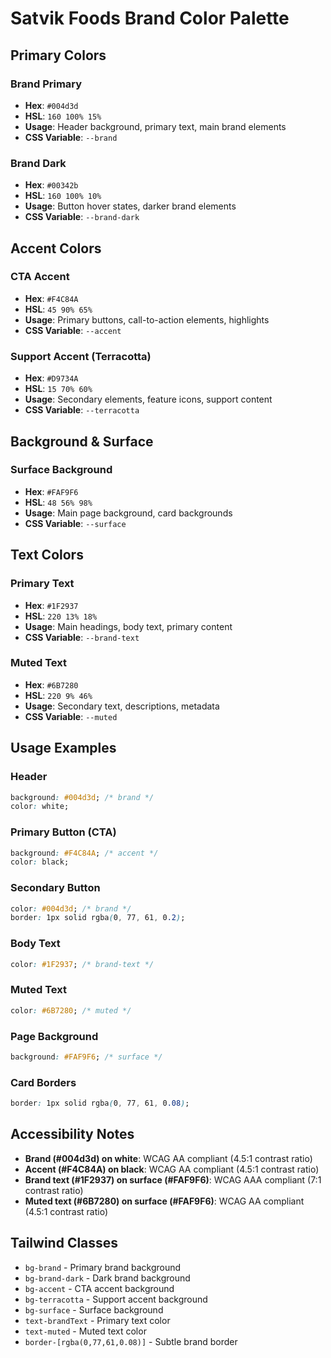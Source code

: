 # Satvik Foods Brand Color Palette

## Primary Colors

### Brand Primary
- **Hex**: `#004d3d`
- **HSL**: `160 100% 15%`
- **Usage**: Header background, primary text, main brand elements
- **CSS Variable**: `--brand`

### Brand Dark
- **Hex**: `#00342b`
- **HSL**: `160 100% 10%`
- **Usage**: Button hover states, darker brand elements
- **CSS Variable**: `--brand-dark`

## Accent Colors

### CTA Accent
- **Hex**: `#F4C84A`
- **HSL**: `45 90% 65%`
- **Usage**: Primary buttons, call-to-action elements, highlights
- **CSS Variable**: `--accent`

### Support Accent (Terracotta)
- **Hex**: `#D9734A`
- **HSL**: `15 70% 60%`
- **Usage**: Secondary elements, feature icons, support content
- **CSS Variable**: `--terracotta`

## Background & Surface

### Surface Background
- **Hex**: `#FAF9F6`
- **HSL**: `48 56% 98%`
- **Usage**: Main page background, card backgrounds
- **CSS Variable**: `--surface`

## Text Colors

### Primary Text
- **Hex**: `#1F2937`
- **HSL**: `220 13% 18%`
- **Usage**: Main headings, body text, primary content
- **CSS Variable**: `--brand-text`

### Muted Text
- **Hex**: `#6B7280`
- **HSL**: `220 9% 46%`
- **Usage**: Secondary text, descriptions, metadata
- **CSS Variable**: `--muted`

## Usage Examples

### Header
```css
background: #004d3d; /* brand */
color: white;
```

### Primary Button (CTA)
```css
background: #F4C84A; /* accent */
color: black;
```

### Secondary Button
```css
color: #004d3d; /* brand */
border: 1px solid rgba(0, 77, 61, 0.2);
```

### Body Text
```css
color: #1F2937; /* brand-text */
```

### Muted Text
```css
color: #6B7280; /* muted */
```

### Page Background
```css
background: #FAF9F6; /* surface */
```

### Card Borders
```css
border: 1px solid rgba(0, 77, 61, 0.08);
```

## Accessibility Notes

- **Brand (#004d3d) on white**: WCAG AA compliant (4.5:1 contrast ratio)
- **Accent (#F4C84A) on black**: WCAG AA compliant (4.5:1 contrast ratio)
- **Brand text (#1F2937) on surface (#FAF9F6)**: WCAG AAA compliant (7:1 contrast ratio)
- **Muted text (#6B7280) on surface (#FAF9F6)**: WCAG AA compliant (4.5:1 contrast ratio)

## Tailwind Classes

- `bg-brand` - Primary brand background
- `bg-brand-dark` - Dark brand background
- `bg-accent` - CTA accent background
- `bg-terracotta` - Support accent background
- `bg-surface` - Surface background
- `text-brandText` - Primary text color
- `text-muted` - Muted text color
- `border-[rgba(0,77,61,0.08)]` - Subtle brand border
